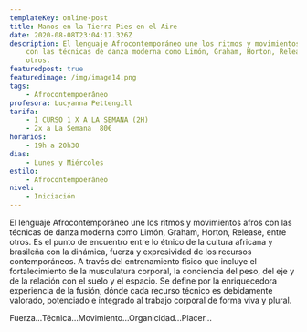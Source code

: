 ```yaml
---
templateKey: online-post
title: Manos en la Tierra Pies en el Aire
date: 2020-08-08T23:04:17.326Z
description: El lenguaje Afrocontemporáneo une los ritmos y movimientos afros
    con las técnicas de danza moderna como Limón, Graham, Horton, Release, entre
    otros.
featuredpost: true
featuredimage: /img/image14.png
tags:
    - Afrocontempoerâneo
profesora: Lucyanna Pettengill
tarifa:
    - 1 CURSO 1 X A LA SEMANA (2H)
    - 2x a La Semana  80€
horarios:
    - 19h a 20h30
dias:
    - Lunes y Miércoles
estilo:
    - Afrocontempoerâneo
nivel:
    - Iniciación
---
```


El lenguaje Afrocontemporáneo une los ritmos y movimientos afros con las técnicas de danza moderna como Limón, Graham, Horton, Release, entre otros. Es el punto de encuentro entre lo étnico de la cultura africana y brasileña con la dinámica, fuerza y expresividad de los recursos contemporáneos.
A través del entrenamiento físico que incluye el fortalecimiento de la musculatura corporal, la conciencia del peso, del eje y de la relación con el suelo y el espacio. Se define por la enriquecedora experiencia de la fusión, dónde cada recurso técnico es debidamente valorado, potenciado e integrado al trabajo corporal de forma viva y plural.

Fuerza…Técnica…Movimiento…Organicidad…Placer…

